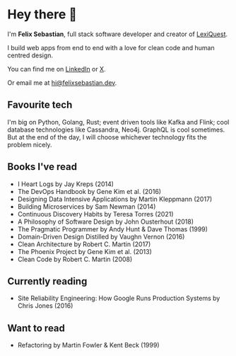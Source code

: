 # Hey there 👋

I'm **Felix Sebastian**, full stack software developer and creator of [LexiQuest](https://lexiquest.app).

I build web apps from end to end with a love for clean code and human centred design.

You can find me on [LinkedIn](https://www.linkedin.com/in/felixs256) or [X](https://twitter.com/felixs256).

Or email me at [hi@felixsebastian.dev](mailto:hi@felixsebastian.dev).

## Favourite tech

I'm big on Python, Golang, Rust; event driven tools like Kafka and Flink; cool database technologies like Cassandra, Neo4j. GraphQL is cool sometimes. But at the end of the day, I will choose whichever technology fits the problem nicely.

## Books I've read
- I Heart Logs by Jay Kreps (2014)
- The DevOps Handbook by Gene Kim et al. (2016)
- Designing Data Intensive Applications by Martin Kleppmann (2017)
- Building Microservices by Sam Newman (2014)
- Continuous Discovery Habits by Teresa Torres (2021)
- A Philosophy of Software Design by John Ousterhout (2018)
- The Pragmatic Programmer by Andy Hunt & Dave Thomas (1999)
- Domain-Driven Design Distilled by Vaughn Vernon (2016)
- Clean Architecture by Robert C. Martin (2017)
- The Phoenix Project by Gene Kim et al. (2013)
- Clean Code by Robert C. Martin (2008)

## Currently reading
- Site Reliability Engineering: How Google Runs Production Systems by Chris Jones (2016)

## Want to read
- Refactoring by Martin Fowler & Kent Beck (1999)
